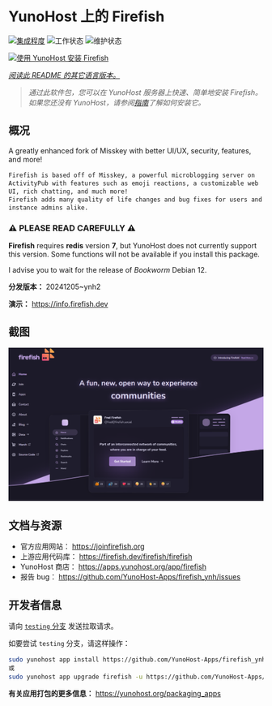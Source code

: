 <!--
注意：此 README 由 <https://github.com/YunoHost/apps/tree/master/tools/readme_generator> 自动生成
请勿手动编辑。
-->

# YunoHost 上的 Firefish

[![集成程度](https://apps.yunohost.org/badge/integration/firefish)](https://ci-apps.yunohost.org/ci/apps/firefish/)
![工作状态](https://apps.yunohost.org/badge/state/firefish)
![维护状态](https://apps.yunohost.org/badge/maintained/firefish)

[![使用 YunoHost 安装 Firefish](https://install-app.yunohost.org/install-with-yunohost.svg)](https://install-app.yunohost.org/?app=firefish)

*[阅读此 README 的其它语言版本。](./ALL_README.md)*

> *通过此软件包，您可以在 YunoHost 服务器上快速、简单地安装 Firefish。*  
> *如果您还没有 YunoHost，请参阅[指南](https://yunohost.org/install)了解如何安装它。*

## 概况


A greatly enhanced fork of Misskey with better UI/UX, security, features, and more!


    Firefish is based off of Misskey, a powerful microblogging server on ActivityPub with features such as emoji reactions, a customizable web UI, rich chatting, and much more!
    Firefish adds many quality of life changes and bug fixes for users and instance admins alike.

### ⚠️ PLEASE READ CAREFULLY ⚠️

**Firefish** requires **redis** version **7**, but YunoHost does not currently support this version.
Some functions will not be available if you install this package.

I advise you to wait for the release of _Bookworm_ Debian 12.

**分发版本：** 20241205~ynh2

**演示：** <https://info.firefish.dev>

## 截图

![Firefish 的截图](./doc/screenshots/screenshot-firefish.png)

## 文档与资源

- 官方应用网站： <https://joinfirefish.org>
- 上游应用代码库： <https://firefish.dev/firefish/firefish>
- YunoHost 商店： <https://apps.yunohost.org/app/firefish>
- 报告 bug： <https://github.com/YunoHost-Apps/firefish_ynh/issues>

## 开发者信息

请向 [`testing` 分支](https://github.com/YunoHost-Apps/firefish_ynh/tree/testing) 发送拉取请求。

如要尝试 `testing` 分支，请这样操作：

```bash
sudo yunohost app install https://github.com/YunoHost-Apps/firefish_ynh/tree/testing --debug
或
sudo yunohost app upgrade firefish -u https://github.com/YunoHost-Apps/firefish_ynh/tree/testing --debug
```

**有关应用打包的更多信息：** <https://yunohost.org/packaging_apps>
